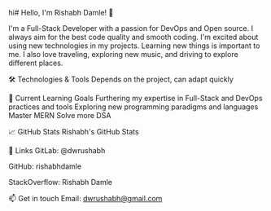  hi# Hello, I'm Rishabh Damle! 👋 

I'm a Full-Stack Developer with a passion for DevOps and Open source. I always aim for the best code quality and smooth coding. I'm excited about using new technologies in my projects. Learning new things is important to me. I also love traveling, exploring new music, and driving to explore different places.

🛠️ Technologies & Tools
Depends on the project, can adapt quickly

🌱 Current Learning Goals
Furthering my expertise in Full-Stack and DevOps practices and tools
Exploring new programming paradigms and languages
Master MERN
Solve more DSA

📈 GitHub Stats
Rishabh's GitHub Stats

🔗 Links
GitLab: @dwrushabh

GitHub: rishabhdamle

StackOverflow: Rishabh Damle

📫 Get in touch
Email: dwrushabh@gmail.com
